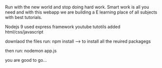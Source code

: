 Run with the new world and stop doing hard work. Smart work is all you need and with this webapp we are building a E learning place of all subjects with best tutorials. 

Nodejs 9 used
express framework
youtube tutotils added
html/css/javascript

downlaod the files 
run:
npm install --> to install all the reuired packagegs

then run:
nodemon app.js



you are good to go...